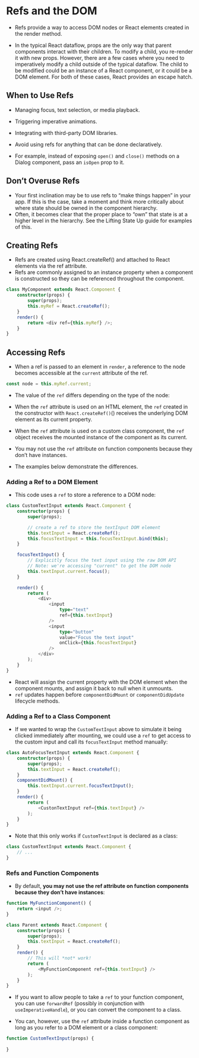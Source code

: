 # Refs and the DOM

* Refs provide a way to access DOM nodes or React elements created in the render method.

* In the typical React dataflow, props are the only way that parent components interact with their children. To modify a child, you re-render it with new props. However, there are a few cases where you need to imperatively modify a child outside of the typical dataflow. The child to be modified could be an instance of a React component, or it could be a DOM element. For both of these cases, React provides an escape hatch.

## When to Use Refs

* Managing focus, text selection, or media playback.
* Triggering imperative animations.
* Integrating with third-party DOM libraries.

* Avoid using refs for anything that can be done declaratively.

* For example, instead of exposing `open()` and `close()` methods on a Dialog component, pass an `isOpen` prop to it.

## Don’t Overuse Refs

* Your first inclination may be to use refs to “make things happen” in your app. If this is the case, take a moment and think more critically about where state should be owned in the component hierarchy. 
* Often, it becomes clear that the proper place to “own” that state is at a higher level in the hierarchy. See the Lifting State Up guide for examples of this.

## Creating Refs

* Refs are created using React.createRef() and attached to React elements via the ref attribute. 
* Refs are commonly assigned to an instance property when a component is constructed so they can be referenced throughout the component.

```ts
class MyComponent extends React.Component {
    constructor(props) {
        super(props);
        this.myRef = React.createRef();
    }
    render() {
        return <div ref={this.myRef} />;
    }
}
```

## Accessing Refs

* When a ref is passed to an element in `render`, a reference to the node becomes accessible at the `current` attribute of the ref.

```ts
const node = this.myRef.current;
```

* The value of the `ref` differs depending on the type of the node:

* When the `ref` attribute is used on an HTML element, the `ref` created in the constructor with `React.createRef()`() receives the underlying DOM element as its current property.
* When the `ref` attribute is used on a custom class component, the `ref` object receives the mounted instance of the component as its current.
* You may not use the `ref` attribute on function components because they don’t have instances.

* The examples below demonstrate the differences.

### Adding a Ref to a DOM Element

* This code uses a `ref` to store a reference to a DOM node:

```ts
class CustomTextInput extends React.Component {
    constructor(props) {
        super(props);

        // create a ref to store the textInput DOM element
        this.textInput = React.createRef();
        this.focusTextInput = this.focusTextInput.bind(this);
    }

    focusTextInput() {
        // Explicitly focus the text input using the raw DOM API
        // Note: we're accessing "current" to get the DOM node
        this.textInput.current.focus();
    }

    render() {
        return (
            <div>
                <input 
                    type="text"
                    ref={this.textInput} 
                />
                <input 
                    type="button"
                    value="Focus the text input"
                    onClick={this.focusTextInput}
                />
            </div>
        );
    }
}
```

* React will assign the current property with the DOM element when the component mounts, and assign it back to null when it unmounts. 
* `ref` updates happen before `componentDidMount` or `componentDidUpdate` lifecycle methods.

### Adding a Ref to a Class Component

* If we wanted to wrap the `CustomTextInput` above to simulate it being clicked immediately after mounting, we could use a `ref` to get access to the custom input and call its `focusTextInput` method manually:

```ts
class AutoFocusTextInput extends React.Component {
    constructor(props) {
        super(props);
        this.textInput = React.createRef();
    }
    componentDidMount() {
        this.textInput.current.focusTextInput();
    }
    render() {
        return (
            <CustonTextInput ref={this.textInput} />
        );
    }
}
```

* Note that this only works if `CustomTextInput` is declared as a class:

```ts
class CustomTextInput extends React.Component {
    // ...
}
```

### Refs and Function Components

* By default, **you may not use the ref attribute on function components because they don’t have instances**:

```ts
function MyFunctionComponent() {
    return <input />;
}

class Parent extends React.Component {
    constructor(props) {
        super(props);
        this.textInput = React.createRef();
    }
    render() {
        // This will *not* work!
        return (
            <MyFunctionComponent ref={this.textInput} />
        );
    }
}
```

* If you want to allow people to take a `ref` to your function component, you can use `forwardRef` (possibly in conjunction with `useImperativeHandle`), or you can convert the component to a class.

* You can, however, use the `ref` attribute inside a function component as long as you refer to a DOM element or a class component:

```ts
function CustomTextInput(props) {
    
}
```